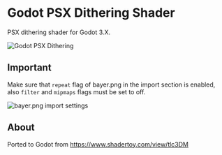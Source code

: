 # Godot PSX Dithering Shader
PSX dithering shader for Godot 3.X. 

![Godot PSX Dithering](https://i.imgur.com/XPgOtHU.gif)

## Important

Make sure that ```repeat``` flag of bayer.png in the import section is enabled, also ```filter``` and ```mipmaps``` flags must be set to off.


![bayer.png import settings](https://i.imgur.com/PLLLjnY.png)

## About

Ported to Godot from https://www.shadertoy.com/view/tlc3DM
